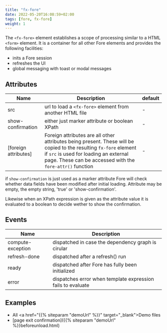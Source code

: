 ```yaml
---
title: "fx-fore"
date: 2022-05-20T16:08:59+02:00
tags: [fore, fx-fore]
weight: 1
---
```


The `<fx-fore>` element establishes a scope of processing similar
to a HTML `<form>` element. It is a container for all other Fore elements
and provides the following facilities:

* inits a Fore session
* refreshes the UI
* global messaging with toast or modal messages

## Attributes

| Name | Description                                                              | default |
|------|--------------------------------------------------------------------------|---------|
| src | url to load a `<fx-fore>` element from another HTML file                 | -       |
| show-confirmation | either just marker attribute or boolean XPath |  -      |
| [foreign attributes] | Foreign attributes are all other attributes being present. These will be copied to the resulting `fx-fore` element if `src` is used for loading an external page. These can be accessed with the `fore-attr()` function | - | 

if `show-confirmation` is just used as a marker attribute Fore will check whether data fields have been modified after initial loading. Attribute may be
empty, the empty string, 'true' or 'show-confirmation'.

Likewise when an XPath expression is given as the attribute value it is evaluated to a boolean to decide wether to show the confirmation.

## Events

| Name              | Description |
|-------------------|-------------|
| compute-exception | dispatched in case the dependency graph is cirular |
| refresh-done      | dispatched after a refresh() run |
| ready             | dispatched after Fore has fully been initialized |
| error             | dispatches error when template expression fails to evaluate |



## Examples

* All <a href="{{% siteparam "demoUrl" %}}" target="_blank">Demo</a> files
* [page exit confirmation]({{% siteparam "demoUrl" %}}beforeunload.html)
